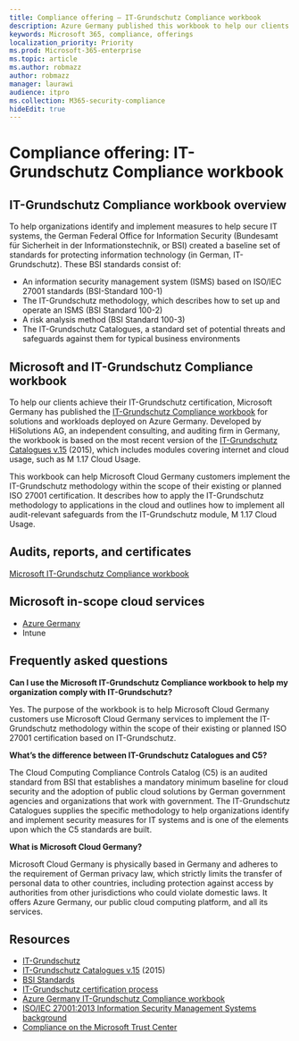 ```yaml
---
title: Compliance offering — IT-Grundschutz Compliance workbook
description: Azure Germany published this workbook to help our clients achieve IT-Grundschutz certification.
keywords: Microsoft 365, compliance, offerings
localization_priority: Priority
ms.prod: Microsoft-365-enterprise
ms.topic: article
ms.author: robmazz
author: robmazz
manager: laurawi
audience: itpro
ms.collection: M365-security-compliance
hideEdit: true
---
```


# Compliance offering: IT-Grundschutz Compliance workbook

## IT-Grundschutz Compliance workbook overview

To help organizations identify and implement measures to help secure IT systems, the German Federal Office for Information Security (Bundesamt für Sicherheit in der Informationstechnik, or BSI) created a baseline set of standards for protecting information technology (in German, IT-Grundschutz). These BSI standards consist of:

- An information security management system (ISMS) based on ISO/IEC 27001 standards (BSI-Standard 100-1)
- The IT-Grundschutz methodology, which describes how to set up and operate an ISMS (BSI Standard 100-2)
- A risk analysis method (BSI Standard 100-3)
- The IT-Grundschutz Catalogues, a standard set of potential threats and safeguards against them for typical business environments

## Microsoft and IT-Grundschutz Compliance workbook

To help our clients achieve their IT-Grundschutz certification, Microsoft Germany has published the [IT-Grundschutz Compliance workbook](http://aka.ms/grundschutzworkbook) for solutions and workloads deployed on Azure Germany. Developed by HiSolutions AG, an independent consulting, and auditing firm in Germany, the workbook is based on the most recent version of the [IT-Grundschutz Catalogues v.15](https://www.bsi.bund.de/SharedDocs/Downloads/DE/BSI/Grundschutz/International/GSK_15_EL_EN_Draft.pdf?__blob=publicationFile&v=2) (2015), which includes modules covering internet and cloud usage, such as M 1.17 Cloud Usage.

This workbook can help Microsoft Cloud Germany customers implement the IT-Grundschutz methodology within the scope of their existing or planned ISO 27001 certification. It describes how to apply the IT-Grundschutz methodology to applications in the cloud and outlines how to implement all audit-relevant safeguards from the IT-Grundschutz module, M 1.17 Cloud Usage.

## Audits, reports, and certificates

[Microsoft IT-Grundschutz Compliance workbook](http://aka.ms/grundschutzworkbook)

## Microsoft in-scope cloud services

- [Azure Germany](https://aka.ms/AzureCompliance)
- Intune

## Frequently asked questions

**Can I use the Microsoft IT-Grundschutz Compliance workbook to help my organization comply with IT-Grundschutz?**

Yes. The purpose of the workbook is to help Microsoft Cloud Germany customers use Microsoft Cloud Germany services to implement the IT-Grundschutz methodology within the scope of their existing or planned ISO 27001 certification based on IT-Grundschutz.

**What’s the difference between IT-Grundschutz Catalogues and C5?**

The Cloud Computing Compliance Controls Catalog (C5) is an audited standard from BSI that establishes a mandatory minimum baseline for cloud security and the adoption of public cloud solutions by German government agencies and organizations that work with government. The IT-Grundschutz Catalogues supplies the specific methodology to help organizations identify and implement security measures for IT systems and is one of the elements upon which the C5 standards are built.

**What is Microsoft Cloud Germany?**

Microsoft Cloud Germany is physically based in Germany and adheres to the requirement of German privacy law, which strictly limits the transfer of personal data to other countries, including protection against access by authorities from other jurisdictions who could violate domestic laws. It offers Azure Germany, our public cloud computing platform, and all its services.

## Resources

- [IT-Grundschutz](https://www.bsi.bund.de/EN/Topics/ITGrundschutz/ITGrundschutzHome/itgrundschutzhome_node.html;jsessionid=5ABC53411232B460035220974AE634C4.1_cid351)
- [IT-Grundschutz Catalogues v.15](https://www.bsi.bund.de/SharedDocs/Downloads/DE/BSI/Grundschutz/International/GSK_15_EL_EN_Draft.pdf?__blob=publicationFile&v=2) (2015)
- [BSI Standards](https://www.bsi.bund.de/EN/Publications/BSIStandards/BSIStandards_node.html)
- [IT-Grundschutz certification process](https://www.bsi.bund.de/EN/Topics/ITGrundschutz/ITGrundschutzCertification/itgrundschutzcertification_node.html)
- [Azure Germany IT-Grundschutz Compliance workbook](http://aka.ms/grundschutzworkbook)
- [ISO/IEC 27001:2013 Information Security Management Systems background](offering-iso-27001.md)
- [Compliance on the Microsoft Trust Center](https://www.microsoft.com/trust-center/compliance/compliance-overview)
